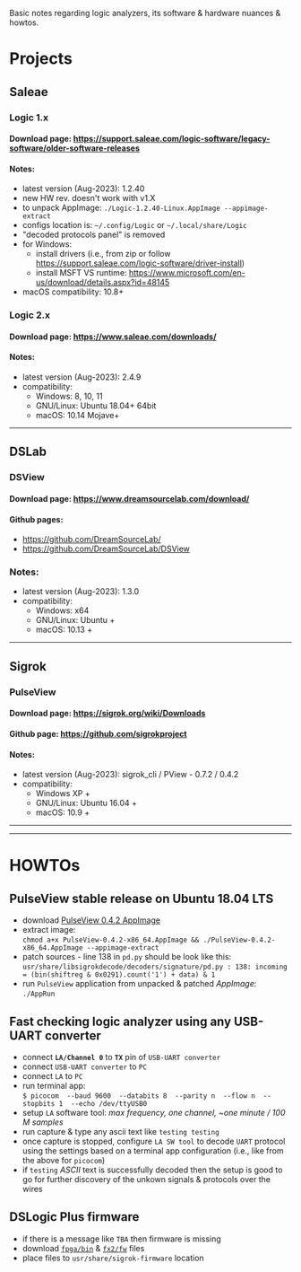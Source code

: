 Basic notes regarding logic analyzers, its software & hardware nuances & howtos.


# Projects




## Saleae


### Logic 1.x

#### Download page: https://support.saleae.com/logic-software/legacy-software/older-software-releases

#### Notes:
- latest version (Aug-2023): 1.2.40
- new HW rev. doesn't work with v1.X
- to unpack AppImage: `./Logic-1.2.40-Linux.AppImage --appimage-extract`
- configs location is: `~/.config/Logic` or `~/.local/share/Logic`
- "decoded protocols panel" is removed
- for Windows:
  - install drivers (i.e., from zip or follow https://support.saleae.com/logic-software/driver-install)
  - install MSFT VS runtime: https://www.microsoft.com/en-us/download/details.aspx?id=48145
- macOS compatibility: 10.8+


### Logic 2.x

#### Download page: https://www.saleae.com/downloads/

#### Notes:
- latest version (Aug-2023): 2.4.9
- compatibility:
  - Windows: 8, 10, 11
  - GNU/Linux: Ubuntu 18.04+ 64bit
  - macOS: 10.14 Mojave+


---


## DSLab

### DSView

#### Download page: https://www.dreamsourcelab.com/download/

#### Github pages:
- https://github.com/DreamSourceLab/
- https://github.com/DreamSourceLab/DSView

### Notes:
- latest version (Aug-2023): 1.3.0
- compatibility:
  - Windows: x64
  - GNU/Linux: Ubuntu +
  - macOS: 10.13 +


---


## Sigrok

### PulseView

#### Download page: https://sigrok.org/wiki/Downloads

#### Github page: https://github.com/sigrokproject

#### Notes:
- latest version (Aug-2023): sigrok_cli / PView - 0.7.2 / 0.4.2
- compatibility:
  - Windows XP +
  - GNU/Linux: Ubuntu 16.04 +
  - macOS: 10.9 +


---
---




# HOWTOs




## PulseView stable release on Ubuntu 18.04 LTS

- download [PulseView 0.4.2 AppImage](https://sigrok.org/download/binary/pulseview/PulseView-0.4.2-x86_64.AppImage)
- extract image:  
`chmod a+x PulseView-0.4.2-x86_64.AppImage && ./PulseView-0.4.2-x86_64.AppImage --appimage-extract`
- patch sources - line 138 in `pd.py` should be look like this:  
`usr/share/libsigrokdecode/decoders/signature/pd.py : 138: incoming = (bin(shiftreg & 0x0291).count('1') + data) & 1`
- run `PulseView` application from unpacked & patched _AppImage_:  
`./AppRun`


## Fast checking logic analyzer using any USB-UART converter

- connect **`LA/Channel 0`** to **`TX`** pin of `USB-UART converter`
- connect `USB-UART converter` to `PC`
- connect `LA` to `PC`
- run terminal app:  
`$ picocom  --baud 9600  --databits 8  --parity n  --flow n  --stopbits 1  --echo /dev/ttyUSB0`
- setup `LA` software tool: _max frequency, one channel, ~one minute / 100 M samples_
- run capture & type any ascii text like `testing testing`
- once capture is stopped, configure `LA SW tool` to decode `UART` protocol using the settings based on a terminal app configuration (i.e., like from the above for `picocom`)
- if `testing` _ASCII_ text is successfully decoded then the setup is good to go for further discovery of the unkown signals & protocols over the wires


## DSLogic Plus firmware

- if there is a message like `TBA` then firmware is missing
- download [`fpga/bin`](../master/resources/blobs/dslogic-plus/v0.97/dreamsourcelab-dslogic-plus-fpga.fw) & [`fx2/fw`](../master/resources/blobs/dslogic-plus/v0.97/dreamsourcelab-dslogic-plus-fx2.fw) files
- place files to `usr/share/sigrok-firmware` location


